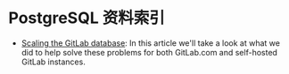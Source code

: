 # PostgreSQL 资料索引

- [Scaling the GitLab database](http://hn.premii.com/#/article/15586488):  In this article we'll take a look at what we did to help solve these problems for both GitLab.com and self-hosted GitLab instances.